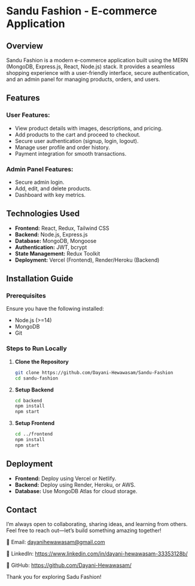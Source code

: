 
# Sandu Fashion - E-commerce Application

## Overview
Sandu Fashion is a modern e-commerce application built using the MERN (MongoDB, Express.js, React, Node.js) stack. It provides a seamless shopping experience with a user-friendly interface, secure authentication, and an admin panel for managing products, orders, and users.

## Features
### User Features:
- View product details with images, descriptions, and pricing.
- Add products to the cart and proceed to checkout.
- Secure user authentication (signup, login, logout).
- Manage user profile and order history.
- Payment integration for smooth transactions.

### Admin Panel Features:
- Secure admin login.
- Add, edit, and delete products.
- Dashboard with key metrics.

## Technologies Used
- **Frontend:** React, Redux, Tailwind CSS
- **Backend:** Node.js, Express.js
- **Database:** MongoDB, Mongoose
- **Authentication:** JWT, bcrypt
- **State Management:** Redux Toolkit
- **Deployment:** Vercel (Frontend), Render/Heroku (Backend)

## Installation Guide

### Prerequisites
Ensure you have the following installed:
- Node.js (>=14)
- MongoDB
- Git

### Steps to Run Locally
1. **Clone the Repository**
   ```sh
   git clone https://github.com/Dayani-Hewawasam/Sandu-Fashion
   cd sandu-fashion
   ```

2. **Setup Backend**
   ```sh
   cd backend
   npm install
   npm start
   ```

3. **Setup Frontend**
   ```sh
   cd ../frontend
   npm install
   npm start
   ```

## Deployment
- **Frontend:** Deploy using Vercel or Netlify.
- **Backend:** Deploy using Render, Heroku, or AWS.
- **Database:** Use MongoDB Atlas for cloud storage.

## Contact 

I’m always open to collaborating, sharing ideas, and learning from others. Feel free to reach out—let’s build something amazing together!  

📧 Email: dayanihewawasam@gmail.com

🔗 LinkedIn: https://www.linkedin.com/in/dayani-hewawasam-33353128b/

📁 GitHub: https://github.com/Dayani-Hewawasam/

Thank you for exploring Sadu Fashion!

